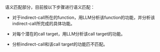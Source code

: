 
语义匹配部分，目前按以下步骤进行语义匹配：

- 对于indirect-call所在的function，用LLM分析该function的功能，并分析该indirect-call所完成的具体功能。

- 对每个潜在的call target，用LLM分析该call target的功能。

- 分析indirect-call和该call target的功能匹不匹配。